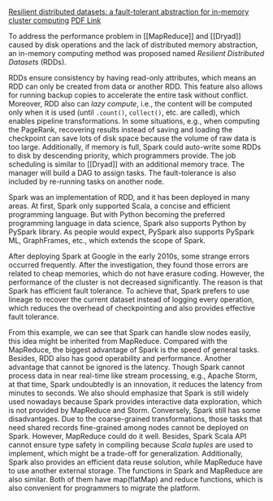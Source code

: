 
[Resilient distributed datasets: a fault-tolerant abstraction for in-memory cluster computing](https://dl.acm.org/doi/10.5555/2228298.2228301)
[PDF Link](https://www.usenix.org/system/files/conference/nsdi12/nsdi12-final138.pdf)

To address the performance problem in [[MapReduce]] and [[Dryad]] caused by disk operations and the lack of distributed memory abstraction, an in-memory computing method was proposed named *Resilient Distributed Datasets* (RDDs).

RDDs ensure consistency by having read-only attributes, which means an RDD can only be created from data or another RDD. This feature also allows for running backup copies to accelerate the entire task without conflict. Moreover, RDD also can *lazy compute*, i.e., the content will be computed only when it is used (until `.count()`, `collect()`, etc. are called), which enables pipeline transformations. In some situations, e.g., when computing the PageRank, recovering results instead of saving and loading the checkpoint can save lots of disk space because the volume of raw data is too large. Additionally, if memory is full, Spark could auto-write some RDDs to disk by descending priority, which programmers provide. The job scheduling is similar to [[Dryad]] with an additional memory trace. The manager will build a DAG to assign tasks. The fault-tolerance is also included by re-running tasks on another node.

Spark was an implementation of RDD, and it has been deployed in many areas. At first, Spark only supported Scala, a concise and efficient programming language. But with Python becoming the preferred programming language in data science, Spark also supports Python by PySpark library. As people would expect, PySpark also supports PySpark ML, GraphFrames, etc., which extends the scope of Spark.

After deploying Spark at Google in the early 2010s, some strange errors occurred frequently. After the investigation, they found those errors are related to cheap memories, which do not have erasure coding. However, the performance of the cluster is not decreased significantly. The reason is that Spark has efficient fault tolerance. To achieve that, Spark prefers to use lineage to recover the current dataset instead of logging every operation, which reduces the overhead of checkpointing and also provides effective fault tolerance.

From this example, we can see that Spark can handle slow nodes easily, this idea might be inherited from MapReduce. Compared with the MapReduce, the biggest advantage of Spark is the speed of general tasks. Besides, RDD also has good operability and performance. Another advantage that cannot be ignored is the latency. Though Spark cannot process data in near real-time like stream processing, e.g., Apache Storm, at that time, Spark undoubtedly is an innovation, it reduces the latency from minutes to seconds. We also should emphasize that Spark is still widely used nowadays because Spark provides interactive data exploration, which is not provided by MapReduce and Storm. Conversely, Spark still has some disadvantages. Due to the coarse-grained transformations, those tasks that need shared records fine-grained among nodes cannot be deployed on Spark. However, MapReduce could do it well. Besides, Spark Scala API cannot ensure type safety in compiling because _Scala tuples_ are used to implement, which might be a trade-off for generalization. Additionally, Spark also provides an efficient data reuse solution, while MapReduce have to use another external storage. The functions in Spark and MapReduce are also similar. Both of them have map(flatMap) and reduce functions, which is also convenient for programmers to migrate the platform.